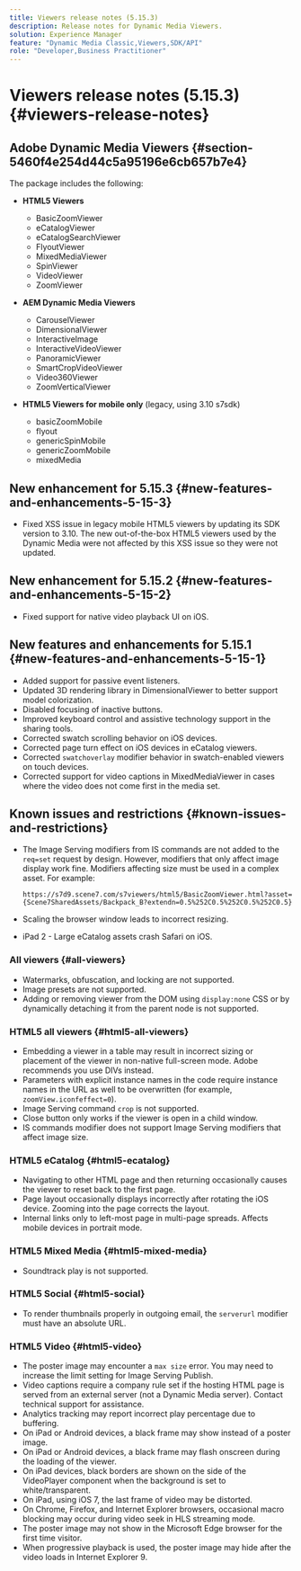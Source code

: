```yaml
---
title: Viewers release notes (5.15.3)
description: Release notes for Dynamic Media Viewers.
solution: Experience Manager
feature: "Dynamic Media Classic,Viewers,SDK/API"
role: "Developer,Business Practitioner"
---
```


# Viewers release notes (5.15.3){#viewers-release-notes}

<!-- Updated January 13, 2021 for the 5.15.3 release-->

## Adobe Dynamic Media Viewers {#section-5460f4e254d44c5a95196e6cb657b7e4}

 The package includes the following:

* **HTML5 Viewers**

  * BasicZoomViewer
  * eCatalogViewer
  * eCatalogSearchViewer
  * FlyoutViewer
  * MixedMediaViewer
  * SpinViewer
  * VideoViewer
  * ZoomViewer

* **AEM Dynamic Media Viewers**

  * CarouselViewer
  * DimensionalViewer
  * InteractiveImage
  * InteractiveVideoViewer
  * PanoramicViewer
  * SmartCropVideoViewer
  * Video360Viewer
  * ZoomVerticalViewer

* **HTML5 Viewers for mobile only** (legacy, using 3.10 s7sdk)

  * basicZoomMobile
  * flyout
  * genericSpinMobile
  * genericZoomMobile
  * mixedMedia

## New enhancement for 5.15.3 {#new-features-and-enhancements-5-15-3}

* Fixed XSS issue in legacy mobile HTML5 viewers by updating its SDK version to 3.10. The new out-of-the-box HTML5 viewers used by the Dynamic Media were not affected by this XSS issue so they were not updated.

## New enhancement for 5.15.2 {#new-features-and-enhancements-5-15-2}

* Fixed support for native video playback UI on iOS.

## New features and enhancements for 5.15.1 {#new-features-and-enhancements-5-15-1}

* Added support for passive event listeners.
* Updated 3D rendering library in DimensionalViewer to better support model colorization.
* Disabled focusing of inactive buttons.
* Improved keyboard control and assistive technology support in the sharing tools.
* Corrected swatch scrolling behavior on iOS devices.
* Corrected page turn effect on iOS devices in eCatalog viewers.
* Corrected `swatchoverlay` modifier behavior in swatch-enabled viewers on touch devices.
* Corrected support for video captions in MixedMediaViewer in cases where the video does not come first in the media set.

## Known issues and restrictions {#known-issues-and-restrictions}

* The Image Serving modifiers from IS commands are not added to the `req=set` request by design. However, modifiers that only affect image display work fine. Modifiers affecting size must be used in a complex asset. For example:

   `https://s7d9.scene7.com/s7viewers/html5/BasicZoomViewer.html?asset= {Scene7SharedAssets/Backpack_B?extendn=0.5%252C0.5%252C0.5%252C0.5}`

* Scaling the browser window leads to incorrect resizing.
* iPad 2 - Large eCatalog assets crash Safari on iOS.

### All viewers {#all-viewers}

* Watermarks, obfuscation, and locking are not supported.
* Image presets are not supported.
* Adding or removing viewer from the DOM using `display:none` CSS or by dynamically detaching it from the parent node is not supported.

### HTML5 all viewers {#html5-all-viewers}

* Embedding a viewer in a table may result in incorrect sizing or placement of the viewer in non-native full-screen mode. Adobe recommends you use DIVs instead.
* Parameters with explicit instance names in the code require instance names in the URL as well to be overwritten (for example, `zoomView.iconfeffect=0`).
* Image Serving command `crop` is not supported.
* Close button only works if the viewer is open in a child window.
* IS commands modifier does not support Image Serving modifiers that affect image size.

### HTML5 eCatalog {#html5-ecatalog}

* Navigating to other HTML page and then returning occasionally causes the viewer to reset back to the first page.
* Page layout occasionally displays incorrectly after rotating the iOS device. Zooming into the page corrects the layout.
* Internal links only to left-most page in multi-page spreads. Affects mobile devices in portrait mode.

### HTML5 Mixed Media {#html5-mixed-media}

* Soundtrack play is not supported.

### HTML5 Social {#html5-social}

* To render thumbnails properly in outgoing email, the `serverurl` modifier must have an absolute URL.

### HTML5 Video {#html5-video}

* The poster image may encounter a `max size` error. You may need to increase the limit setting for Image Serving Publish.
* Video captions require a company rule set if the hosting HTML page is served from an external server (not a Dynamic Media server). Contact technical support for assistance.
* Analytics tracking may report incorrect play percentage due to buffering.
* On iPad or Android devices, a black frame may show instead of a poster image.
* On iPad or Android devices, a black frame may flash onscreen during the loading of the viewer.
* On iPad devices, black borders are shown on the side of the VideoPlayer component when the background is set to white/transparent.
* On iPad, using iOS 7, the last frame of video may be distorted.
* On Chrome, Firefox, and Internet Explorer browsers, occasional macro blocking may occur during video seek in HLS streaming mode.
* The poster image may not show in the Microsoft Edge browser for the first time visitor.
* When progressive playback is used, the poster image may hide after the video loads in Internet Explorer 9.
